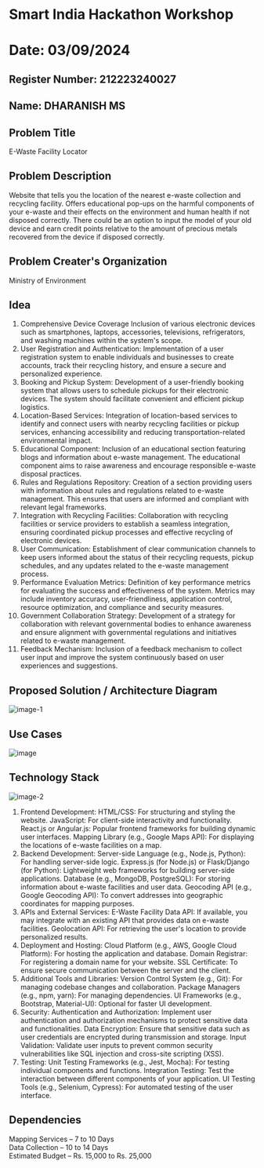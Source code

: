 # Smart India Hackathon Workshop
# Date: 03/09/2024
## Register Number: 212223240027
## Name: DHARANISH MS
## Problem Title
E-Waste Facility Locator
## Problem Description
Website that tells you the location of the nearest e-waste collection and recycling facility. Offers educational pop-ups on the harmful components of your e-waste and their effects on the environment and human health if not disposed correctly. There could be an option to input the model of your old device and earn credit points relative to the amount of precious metals recovered from the device if disposed correctly.
## Problem Creater's Organization
Ministry of Environment

## Idea
1. Comprehensive Device Coverage
        Inclusion of various electronic devices such as smartphones, laptops, accessories, televisions, refrigerators, and washing machines within the system's scope. 
2. User Registration and Authentication:
       Implementation of a user registration system to enable individuals and businesses to create accounts, track their recycling history, and ensure a secure and personalized experience. 
3. Booking and Pickup System: 
       Development of a user-friendly booking system that allows users to schedule pickups for their electronic devices. The system should facilitate convenient and efficient pickup logistics. 
4. Location-Based Services: 
        Integration of location-based services to identify and connect users with nearby recycling facilities or pickup services, enhancing accessibility and reducing transportation-related environmental impact. 
5. Educational Component: 
       Inclusion of an educational section featuring blogs and information about e-waste management. The educational component aims to raise awareness and encourage responsible e-waste disposal practices. 
6. Rules and Regulations Repository: 
      Creation of a section providing users with information about rules and regulations related to e-waste management. This ensures that users are informed and compliant with relevant legal frameworks. 
8. Integration with Recycling Facilities: 
      Collaboration with recycling facilities or service providers to establish a seamless integration, ensuring coordinated pickup processes and effective recycling of electronic devices. 
9. User Communication: 
       Establishment of clear communication channels to keep users informed about the status of their recycling requests, pickup schedules, and any updates related to the e-waste management process. 
10. Performance Evaluation Metrics: 
     Definition of key performance metrics for evaluating the success and effectiveness of the system. Metrics may include inventory accuracy, user-friendliness, application control, resource optimization, and compliance and security measures.
11. Government Collaboration Strategy:
     Development of a strategy for collaboration with relevant governmental bodies to enhance awareness and ensure alignment with governmental regulations and initiatives related to e-waste management. 
12. Feedback Mechanism: 
      Inclusion of a feedback mechanism to collect user input and improve the system continuously based on user experiences and suggestions. 
## Proposed Solution / Architecture Diagram
![image-1](https://github.com/Harevasu/SIHPS/assets/147985044/78a4f504-ea28-4427-8aa6-6b4ce08c196e)

## Use Cases
![image](https://github.com/Harevasu/SIHPS/assets/147985044/fb683732-9167-4c85-81e1-490775fe13d8)

## Technology Stack
![image-2](https://github.com/Harevasu/SIHPS/assets/147985044/203a7df5-f41c-4f02-9688-1db7f34e32b6)


1. Frontend Development:
HTML/CSS: For structuring and styling the website.
JavaScript: For client-side interactivity and functionality.
React.js or Angular.js: Popular frontend frameworks for building dynamic user interfaces.
Mapping Library (e.g., Google Maps API): For displaying the locations of e-waste facilities on a map.
2. Backend Development:
Server-side Language (e.g., Node.js, Python): For handling server-side logic.
Express.js (for Node.js) or Flask/Django (for Python): Lightweight web frameworks for building server-side applications.
Database (e.g., MongoDB, PostgreSQL): For storing information about e-waste facilities and user data.
Geocoding API (e.g., Google Geocoding API): To convert addresses into geographic coordinates for mapping purposes.
3. APIs and External Services:
E-Waste Facility Data API: If available, you may integrate with an existing API that provides data on e-waste facilities.
Geolocation API: For retrieving the user's location to provide personalized results.
4. Deployment and Hosting:
Cloud Platform (e.g., AWS, Google Cloud Platform): For hosting the application and database.
Domain Registrar: For registering a domain name for your website.
SSL Certificate: To ensure secure communication between the server and the client.
5. Additional Tools and Libraries:
Version Control System (e.g., Git): For managing codebase changes and collaboration.
Package Managers (e.g., npm, yarn): For managing dependencies.
UI Frameworks (e.g., Bootstrap, Material-UI): Optional for faster UI development.
6. Security:
Authentication and Authorization: Implement user authentication and authorization mechanisms to protect sensitive data and functionalities.
Data Encryption: Ensure that sensitive data such as user credentials are encrypted during transmission and storage.
Input Validation: Validate user inputs to prevent common security vulnerabilities like SQL injection and cross-site scripting (XSS).
7. Testing:
Unit Testing Frameworks (e.g., Jest, Mocha): For testing individual components and functions.
Integration Testing: Test the interaction between different components of your application.
UI Testing Tools (e.g., Selenium, Cypress): For automated testing of the user interface.
## Dependencies
Mapping Services – 7 to 10 Days
<br>
Data Collection – 10 to 14 Days
<br>
Estimated Budget – Rs. 15,000 to Rs. 25,000


